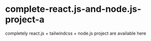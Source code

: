 # complete-react.js-and-node.js-project-a
completely react.js + tailwindcss + node.js project are available here
